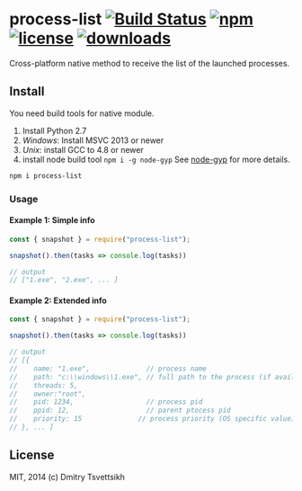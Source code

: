 # process-list [![Build Status](https://travis-ci.org/reklatsmasters/node-process-list.svg?branch=master)](https://travis-ci.org/reklatsmasters/node-process-list) [![npm](https://img.shields.io/npm/v/process-list.svg)](https://npmjs.org/package/process-list) [![license](https://img.shields.io/npm/l/process-list.svg)](https://npmjs.org/package/process-list) [![downloads](https://img.shields.io/npm/dm/process-list.svg)](https://npmjs.org/package/process-list)

Cross-platform native method to receive the list of the launched processes.

## Install
You need build tools for native module.

1. Install Python 2.7
2. _Windows_: Install MSVC 2013 or newer
3. _Unix_: install GCC to 4.8 or newer
4. install node build tool `npm i -g node-gyp` See [node-gyp](https://npmjs.org/package/node-gyp) for more details.

```bash
npm i process-list
```


### Usage
#### Example 1: Simple info
```js
const { snapshot } = require("process-list");

snapshot().then(tasks => console.log(tasks))

// output
// ["1.exe", "2.exe", ... ]
```

#### Example 2: Extended info
```js
const { snapshot } = require("process-list");

snapshot().then(tasks => console.log(tasks))

// output
// [{
// 	  name: "1.exe",              // process name
// 	  path: "c:\\windows\\1.exe", // full path to the process (if available)
// 	  threads: 5, 
// 	  owner:"root",
//    pid: 1234,                  // process pid
//    ppid: 12,                   // parent ptocess pid
//    priority: 15              // process priority (OS specific value)
// }, ... ]
```

## License

MIT, 2014 (c) Dmitry Tsvettsikh
